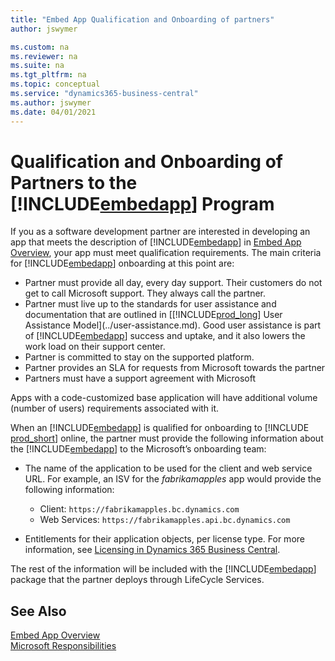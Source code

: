 ```yaml
---
title: "Embed App Qualification and Onboarding of partners"
author: jswymer

ms.custom: na
ms.reviewer: na
ms.suite: na
ms.tgt_pltfrm: na
ms.topic: conceptual
ms.service: "dynamics365-business-central"
ms.author: jswymer
ms.date: 04/01/2021
---
```


# Qualification and Onboarding of Partners to the [!INCLUDE[embedapp](../developer/includes/embedapp.md)] Program

If you as a software development partner are interested in developing an app that meets the description of [!INCLUDE[embedapp](../developer/includes/embedapp.md)] in [Embed App Overview](embed-app-overview.md), your app must meet qualification requirements. The main criteria for [!INCLUDE[embedapp](../developer/includes/embedapp.md)] onboarding at this point are:

- Partner must provide all day, every day support. Their customers do not get to call Microsoft support. They always call the partner.  
- Partner must live up to the standards for user assistance and documentation that are outlined in [[!INCLUDE[prod_long](../developer/includes/prod_long.md)] User Assistance Model](../user-assistance.md). Good user assistance is part of [!INCLUDE[embedapp](../developer/includes/embedapp.md)] success and uptake, and it also lowers the work load on their support center.  
- Partner is committed to stay on the supported platform.  
- Partner provides an SLA for requests from Microsoft towards the partner  
- Partners must have a support agreement with Microsoft  

Apps with a code-customized base application will have additional volume (number of users) requirements associated with it.  

When an [!INCLUDE[embedapp](../developer/includes/embedapp.md)] is qualified for onboarding to [!INCLUDE [prod_short](../developer/includes/prod_short.md)] online, the partner must provide the following information about the [!INCLUDE[embedapp](../developer/includes/embedapp.md)] to the Microsoft’s onboarding team:

- The name of the application to be used for the client and web service URL. For example, an ISV for the *fabrikamapples* app would provide the following information:

  - Client:  `https://fabrikamapples.bc.dynamics.com`  
  - Web Services:  `https://fabrikamapples.api.bc.dynamics.com`  

- Entitlements for their application objects, per license type. For more information, see [Licensing in Dynamics 365 Business Central](licensing.md).  

The rest of the information will be included with the [!INCLUDE[embedapp](../developer/includes/embedapp.md)] package that the partner deploys through LifeCycle Services.

## See Also

[Embed App Overview](embed-app-overview.md)  
[Microsoft Responsibilities](microsoft-responsibilities.md)  
